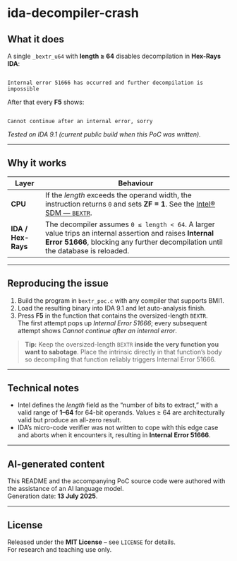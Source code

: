 # ida-decompiler-crash

## What it does
A single `_bextr_u64` with **length ≥ 64** disables decompilation in **Hex-Rays IDA**:

```

Internal error 51666 has occurred and further decompilation is impossible

```

After that every **F5** shows:

```

Cannot continue after an internal error, sorry

```

*Tested on IDA 9.1 (current public build when this PoC was written).*

---

## Why it works

| Layer | Behaviour |
|-------|-----------|
| **CPU** | If the *length* exceeds the operand width, the instruction returns `0` and sets **ZF = 1**. See the [Intel® SDM — `BEXTR`](https://www.intel.com/content/www/us/en/docs/cpp-compiler/developer-guide-reference/current/bextr-u32-64.html). |
| **IDA / Hex-Rays** | The decompiler assumes `0 ≤ length < 64`. A larger value trips an internal assertion and raises **Internal Error 51666**, blocking any further decompilation until the database is reloaded. |

---

## Reproducing the issue

1. Build the program in `bextr_poc.c` with any compiler that supports BMI1.  
2. Load the resulting binary into IDA 9.1 and let auto-analysis finish.  
3. Press **F5** in the function that contains the oversized-length `BEXTR`.  
   The first attempt pops up *Internal Error 51666*; every subsequent attempt shows *Cannot continue after an internal error*.

> **Tip:** Keep the oversized-length `BEXTR` **inside the very function you want to sabotage**. Place the intrinsic directly in that function’s body so decompiling that function reliably triggers Internal Error 51666.

---

## Technical notes

* Intel defines the *length* field as the “number of bits to extract,” with a valid range of **1–64** for 64-bit operands. Values ≥ 64 are architecturally valid but produce an all-zero result.  
* IDA’s micro-code verifier was not written to cope with this edge case and aborts when it encounters it, resulting in **Internal Error 51666**.

---

## AI-generated content

This README and the accompanying PoC source code were authored with the assistance of an AI language model.  
Generation date: **13 July 2025**.

---

## License

Released under the **MIT License** – see `LICENSE` for details.  
For research and teaching use only.
